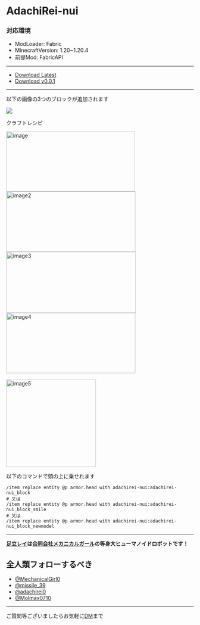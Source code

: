# AdachiRei-nui

### 対応環境

- ModLoader: Fabric<br>
- MinecraftVersion: 1.20~1.20.4<br>
- 前提Mod: FabricAPI<br>

---

- [Download Latest](https://github.com/yh2237/AdachiRei-nuiMOD/releases/latest)
- [Download v0.0.1](https://github.com/yh2237/AdachiRei-nuiMOD/releases/tag/v0.0.1)
---

以下の画像の3つのブロックが追加されます

<img src="https://github.com/user-attachments/assets/941529e5-2c17-4cce-9e98-7fe34b70b9b1" />

クラフトレシピ

<img width="346" height="161" alt="image" src="https://github.com/user-attachments/assets/31e66e0b-a922-43f5-8dbe-5d667ed358dc" />
<img width="347" height="162" alt="image2" src="https://github.com/user-attachments/assets/3fd62daa-e10e-48d1-84de-497666d0cfeb" />
<img width="348" height="164" alt="image3" src="https://github.com/user-attachments/assets/394ee6ee-a8d4-4e11-9ef4-f6a30ba8e42b" />
<img width="347" height="162" alt="image4" src="https://github.com/user-attachments/assets/68463d15-f024-4df9-981c-936de96bfc07" />
<br><br>
<img width="241" height="235" alt="image5" src="https://github.com/user-attachments/assets/bf5fc18e-3cf7-4e03-ac06-b8eb6b0aa444" />

以下のコマンドで頭の上に乗せれます

```
/item replace entity @p armor.head with adachirei-nui:adachirei-nui_block
# 又は
/item replace entity @p armor.head with adachirei-nui:adachirei-nui_block_smile
# 又は
/item replace entity @p armor.head with adachirei-nui:adachirei-nui_block_newmodel
```

---

**[足立レイ](https://mechanicalgirl.jp/adachi-rei/)は[合同会社メカニカルガール](https://mechanicalgirl.jp/)の等身大ヒューマノイドロボットです！**

全人類フォローするべき
--
- [@MechanicalGirl0](https://x.com/MechanicalGirl0)
- [@missile_39](https://x.com/missile_39)
- [@adachirei0](https://x.com/adachirei0)
- [@Molmax0710](https://x.com/Molmax0710)
---

ご質問等ございましたらお気軽に[DM](https://x.com/2237yh)まで
